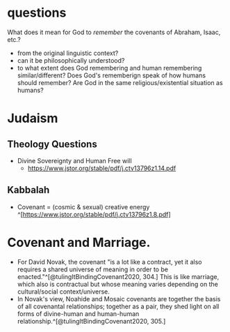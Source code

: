 # questions

What does it mean for God to _remember_ the covenants of Abraham, Isaac, etc.?
- from the original linguistic context?
- can it be philosophically understood?
- to what extent does God remembering and human remembering similar/different? Does God's rememberign speak of how humans should remember? Are God in the same religious/existential situation as humans?


# Judaism

## Theology Questions
-   Divine Sovereignty and Human Free will 
    -   https://www.jstor.org/stable/pdf/j.ctv13796z1.14.pdf


## Kabbalah
-   Covenant = (cosmic & sexual) creative energy ^[https://www.jstor.org/stable/pdf/j.ctv13796z1.8.pdf]




# Covenant and Marriage.

-   For David Novak, the covenant "is a lot like a contract, yet it also requires a shared universe of meaning in order to be enacted."^[@tulingItBindingCovenant2020, 304.] This is like marriage, which also is contractual but whose meaning varies depending on the cultural/social context/universe.
-   In Novak's view, Noahide and Mosaic covenants are together the basis of all covenantal relationships; together as a pair, they shed light on all forms of divine-human and human-human relationship.^[@tulingItBindingCovenant2020, 305.]
